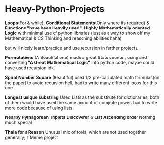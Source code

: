 # Heavy-Python-Projects
**Loops**(For & while), **Conditional Statements**(Only where its required) & **Functions** **"**have been Heavily used**"**; 
**Highly Mathematically oriented Logic** with minimal use of python libraries 
(just as a way to show off my Mathematical & CS Thinking and reasoning abilities haha)

but will nicely learn/practice and use recursion in further projects.

**Permutations** (A Beautiful one)
made a great State counter, using and converting **"A Great Mathematical Logic"** into python code, maybe could have used recursion idk

**Spiral Number Square**  (Beautiful)
used 1/2 pre-calculated math formulas(on the paper) to avoid recursion hell, had to write many different loops for this one

**Longest unique substring**
Used Lists as the substitute for dictionaries, both of them would have used the same amount of compute power.  had to write more code because of using lists

**Nearby Pythagorean Triplets Discoverer** & **List Ascending order**
Nothing much special

**Thala for a Reason**
Unusual mix of tools, which are not used together generally; a Meme project
